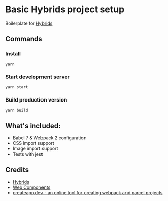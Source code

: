 # Basic Hybrids project setup

Boilerplate for [Hybrids](https://hybrids.js.org)

## Commands

### Install

```
yarn
```

### Start development server

```
yarn start
```

### Build production version

```
yarn build
```

## What's included:

- Babel 7 & Webpack 2 configuration
- CSS import support
- Image import support
- Tests with jest

## Credits

- [Hybrids](https://hybrids.js.org)
- [Web Components](https://www.webcomponents.org/)
- [createapp.dev - an online tool for creating webpack and parcel projects](https://createapp.dev/)
